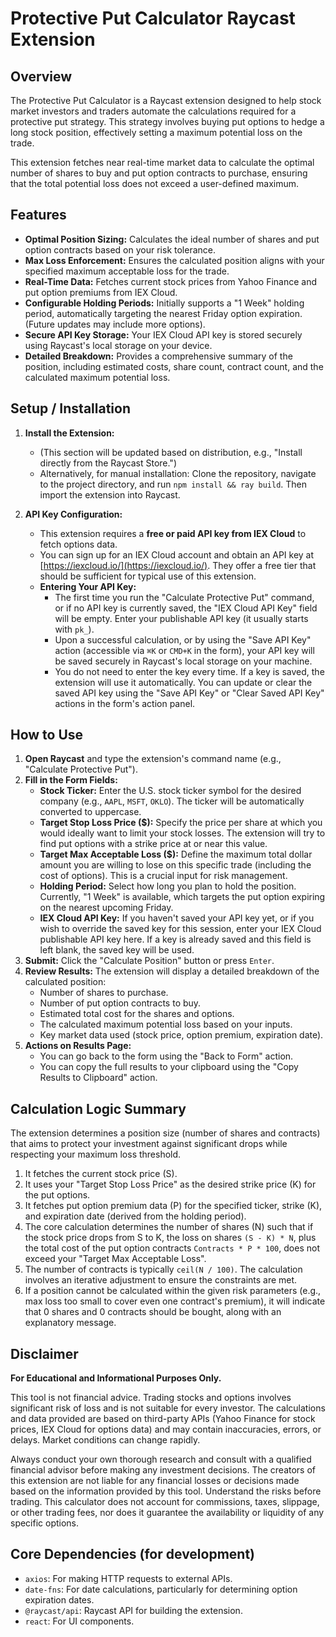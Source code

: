 # Protective Put Calculator Raycast Extension

## Overview

The Protective Put Calculator is a Raycast extension designed to help stock market investors and traders automate the calculations required for a protective put strategy. This strategy involves buying put options to hedge a long stock position, effectively setting a maximum potential loss on the trade.

This extension fetches near real-time market data to calculate the optimal number of shares to buy and put option contracts to purchase, ensuring that the total potential loss does not exceed a user-defined maximum.

## Features

*   **Optimal Position Sizing:** Calculates the ideal number of shares and put option contracts based on your risk tolerance.
*   **Max Loss Enforcement:** Ensures the calculated position aligns with your specified maximum acceptable loss for the trade.
*   **Real-Time Data:** Fetches current stock prices from Yahoo Finance and put option premiums from IEX Cloud.
*   **Configurable Holding Periods:** Initially supports a "1 Week" holding period, automatically targeting the nearest Friday option expiration. (Future updates may include more options).
*   **Secure API Key Storage:** Your IEX Cloud API key is stored securely using Raycast's local storage on your device.
*   **Detailed Breakdown:** Provides a comprehensive summary of the position, including estimated costs, share count, contract count, and the calculated maximum potential loss.

## Setup / Installation

1.  **Install the Extension:**
    *   (This section will be updated based on distribution, e.g., "Install directly from the Raycast Store.")
    *   Alternatively, for manual installation: Clone the repository, navigate to the project directory, and run `npm install && ray build`. Then import the extension into Raycast.

2.  **API Key Configuration:**
    *   This extension requires a **free or paid API key from IEX Cloud** to fetch options data.
    *   You can sign up for an IEX Cloud account and obtain an API key at [https://iexcloud.io/](https://iexcloud.io/). They offer a free tier that should be sufficient for typical use of this extension.
    *   **Entering Your API Key:**
        *   The first time you run the "Calculate Protective Put" command, or if no API key is currently saved, the "IEX Cloud API Key" field will be empty. Enter your publishable API key (it usually starts with `pk_`).
        *   Upon a successful calculation, or by using the "Save API Key" action (accessible via `⌘K` or `CMD+K` in the form), your API key will be saved securely in Raycast's local storage on your machine.
        *   You do not need to enter the key every time. If a key is saved, the extension will use it automatically. You can update or clear the saved API key using the "Save API Key" or "Clear Saved API Key" actions in the form's action panel.

## How to Use

1.  **Open Raycast** and type the extension's command name (e.g., "Calculate Protective Put").
2.  **Fill in the Form Fields:**
    *   **Stock Ticker:** Enter the U.S. stock ticker symbol for the desired company (e.g., `AAPL`, `MSFT`, `OKLO`). The ticker will be automatically converted to uppercase.
    *   **Target Stop Loss Price ($):** Specify the price per share at which you would ideally want to limit your stock losses. The extension will try to find put options with a strike price at or near this value.
    *   **Target Max Acceptable Loss ($):** Define the maximum total dollar amount you are willing to lose on this specific trade (including the cost of options). This is a crucial input for risk management.
    *   **Holding Period:** Select how long you plan to hold the position. Currently, "1 Week" is available, which targets the put option expiring on the nearest upcoming Friday.
    *   **IEX Cloud API Key:** If you haven't saved your API key yet, or if you wish to override the saved key for this session, enter your IEX Cloud publishable API key here. If a key is already saved and this field is left blank, the saved key will be used.
3.  **Submit:** Click the "Calculate Position" button or press `Enter`.
4.  **Review Results:** The extension will display a detailed breakdown of the calculated position:
    *   Number of shares to purchase.
    *   Number of put option contracts to buy.
    *   Estimated total cost for the shares and options.
    *   The calculated maximum potential loss based on your inputs.
    *   Key market data used (stock price, option premium, expiration date).
5.  **Actions on Results Page:**
    *   You can go back to the form using the "Back to Form" action.
    *   You can copy the full results to your clipboard using the "Copy Results to Clipboard" action.

## Calculation Logic Summary

The extension determines a position size (number of shares and contracts) that aims to protect your investment against significant drops while respecting your maximum loss threshold.

1.  It fetches the current stock price (S).
2.  It uses your "Target Stop Loss Price" as the desired strike price (K) for the put options.
3.  It fetches put option premium data (P) for the specified ticker, strike (K), and expiration date (derived from the holding period).
4.  The core calculation determines the number of shares (N) such that if the stock price drops from S to K, the loss on shares `(S - K) * N`, plus the total cost of the put option contracts `Contracts * P * 100`, does not exceed your "Target Max Acceptable Loss".
5.  The number of contracts is typically `ceil(N / 100)`. The calculation involves an iterative adjustment to ensure the constraints are met.
6.  If a position cannot be calculated within the given risk parameters (e.g., max loss too small to cover even one contract's premium), it will indicate that 0 shares and 0 contracts should be bought, along with an explanatory message.

## Disclaimer

**For Educational and Informational Purposes Only.**

This tool is not financial advice. Trading stocks and options involves significant risk of loss and is not suitable for every investor. The calculations and data provided are based on third-party APIs (Yahoo Finance for stock prices, IEX Cloud for options data) and may contain inaccuracies, errors, or delays. Market conditions can change rapidly.

Always conduct your own thorough research and consult with a qualified financial advisor before making any investment decisions. The creators of this extension are not liable for any financial losses or decisions made based on the information provided by this tool. Understand the risks before trading. This calculator does not account for commissions, taxes, slippage, or other trading fees, nor does it guarantee the availability or liquidity of any specific options.

## Core Dependencies (for development)
*   `axios`: For making HTTP requests to external APIs.
*   `date-fns`: For date calculations, particularly for determining option expiration dates.
*   `@raycast/api`: Raycast API for building the extension.
*   `react`: For UI components.
